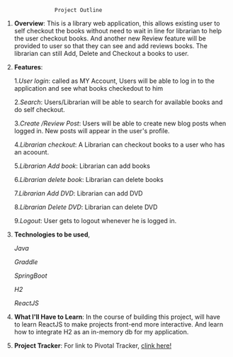 		
					Project Outline

1. **Overview**: 
	This is a library web application, this allows existing user to self checkout the books without  need to wait in line for librarian to help the user checkout books. And another new Review feature will be provided to user so that they can see and add reviews books. 
	The librarian can still Add, Delete and Checkout a books to user. 
2. **Features**:
 
	1.*User login*: called as MY Account, Users will be able to log in to the application and see what books checkedout to him 

	2.*Search*: Users/Librarian will be able to search for available books and do self checkout.

	3.*Create /Review Post*: Users will be able to create new blog posts when logged in. New posts will appear in the user's 				 profile.

	4.*Librarian checkout*: A Librarian can checkout books to a user who has an acoount.

	5.*Librarian Add book*: Librarian can add books

	6.*Librarian delete book*: Librarian can delete books

	7.*Librarian Add DVD*: Librarian can add DVD

	8.*Librarian Delete DVD*: Librarian can delete DVD

	9.*Logout*: User gets to logout whenever he is logged in.


3. **Technologies to be used**,

	*Java*

	*Graddle*

	*SpringBoot*

	*H2*

	*ReactJS*


4. **What I'll Have to Learn**: In the course of building this project, will have to learn ReactJS to make projects front-end more interactive. And learn how to integrate H2 as an in-memory db for my application.

5. **Project Tracker**:  For link to Pivotal Tracker, 
  [clink here!](https://www.pivotaltracker.com/n/projects/2345011)